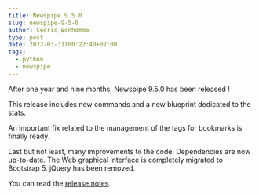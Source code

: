 ```yaml
---
title: Newspipe 9.5.0
slug: newspipe-9-5-0
author: Cédric Bonhomme
type: post
date: 2022-03-31T00:22:40+02:00
tags:
  - python
  - newspipe
---
```

After one year and nine months, Newspipe 9.5.0 has been released !

This release includes new commands and a new blueprint dedicated to the stats.

An important fix related to the management of the tags for bookmarks is finally ready.

Last but not least, many improvements to the code. Dependencies are now up-to-date.
The Web graphical interface is completely migrated to Bootstrap 5. jQuery has been
removed.

You can read the [release notes](https://git.sr.ht/~cedric/newspipe/refs/v9.5.0).
